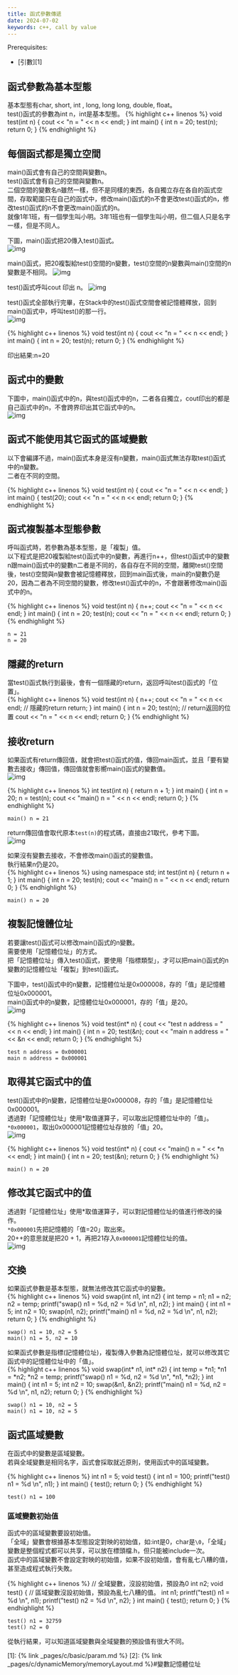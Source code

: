 ```yaml
---
title: 函式參數傳遞
date: 2024-07-02
keywords: c++, call by value
---
```

Prerequisites:

- [引數][1]

## 函式參數為基本型態
基本型態有char, short, int , long, long long, double, float。<br> 
test()函式的參數為int n，int是基本型態。
{% highlight c++ linenos %}
void test(int n) {
  cout << "n = " << n << endl;
}
int main() {
  int n = 20;
  test(n);
  return 0;
}
{% endhighlight %}

## 每個函式都是獨立空間
main()函式會有自己的空間與變數n。<br>
test()函式會有自己的空間與變數n。<br>
二個空間的變數名n雖然一樣，但不是同樣的東西，各自獨立存在各自的函式空間，存取範圍只在自己的函式中，修改main()函式的n不會更改test()函式的n，修改test()函式的n不會更改main()函式的n。<br>
就像1年1班，有一個學生叫小明。3年1班也有一個學生叫小明，但二個人只是名字一樣，但是不同人。<br>

下圖，main()函式把20傳入test()函式。<br>
![img]({{site.imgurl}}/c++/func/func_stack1.png)<br>

main()函式，把20複製給test()空間的n變數，test()空間的n變數與main()空間的n變數是不相同。
![img]({{site.imgurl}}/c++/func/func_stack2.png)<br>

test()函式呼叫cout 印出 n。
![img]({{site.imgurl}}/c++/func/func_stack3.png)<br>

test()函式全部執行完畢，在Stack中的test()函式空間會被記憶體釋放，回到main()函式中，呼叫test()的那一行。<br>
![img]({{site.imgurl}}/c++/func/func_stack4.png)<br>

{% highlight c++ linenos %}
void test(int n) {
  cout << "n = " << n << endl;
}
int main() {
  int n = 20;
  test(n);
  return 0;
}
{% endhighlight %}

印出結果:n=20<br>

## 函式中的變數
下圖中，main()函式中的n，與test()函式中的n，二者各自獨立，cout印出的都是自己函式中的n，不會跨界印出其它函式中的n。<br>
![img]({{site.imgurl}}/c++/func/func_stack8.png)<br>

## 函式不能使用其它函式的區域變數
以下會編譯不過，main()函式本身是沒有n變數，main()函式無法存取test()函式中的n變數。<br>
二者在不同的空間。<br>

{% highlight c++ linenos %}
void test(int n) {
  cout << "n = " << n << endl;
}
int main() {
  test(20);
  cout << "n = " << n << endl;
  return 0;
}
{% endhighlight %}

## 函式複製基本型態參數
呼叫函式時，若參數為基本型態，是「複製」值。<br>
以下程式是把20複製給test()函式中的n變數，再進行n\+\+，但test()函式中的變數n跟main()函式中的變數n二者是不同的，各自存在不同的空間，離開test()空間後，test()空間與n變數會被記憶體釋放，回到main函式後，main的n變數仍是20，因為二者為不同空間的變數，修改test()函式中的n，不會跟著修改main()函式中的n。<br>

{% highlight c++ linenos %}
void test(int n) {
  n++;
  cout << "n = " << n << endl;
}
int main() {
  int n = 20;
  test(n);
  cout << "n = " << n << endl;
  return 0;
}
{% endhighlight %}

```
n = 21
n = 20
```

## 隱藏的return
當test()函式執行到最後，會有一個隱藏的return，返回呼叫test()函式的「位置」。<br>
{% highlight c++ linenos %}
void test(int n) {
  n++;
  cout << "n = " << n << endl;
  // 隱藏的return
  return;
}
int main() {
  int n = 20;
  test(n); // return返回的位置
  cout << "n = " << n << endl;
  return 0;
}
{% endhighlight %}

## 接收return
如果函式有return傳回值，就會把test()函式的值，傳回main函式，並且「要有變數去接收」傳回值，傳回值就會影嚮main()函式的變數值。<br>
![img]({{site.imgurl}}/c++/func/func_stack9.png)<br>

{% highlight c++ linenos %}
int test(int n) {
  return n + 1;
}
int main() {
  int n = 20;
  n = test(n);
  cout << "main() n = " << n << endl;
  return 0;
}
{% endhighlight %}
```
main() n = 21
```

return傳回值會取代原本`test(n)`的程式碼，直接由21取代，參考下圖。<br>
![img]({{site.imgurl}}/c++/func/func_stack10.png)<br>

如果沒有變數去接收，不會修改main()函式的變數值。<br>
執行結果n仍是20。<br>
{% highlight c++ linenos %}
using namespace std;
int test(int n) {
  return n + 1;
}
int main() {
  int n = 20;
  test(n);
  cout << "main() n = " << n << endl;
  return 0;
}
{% endhighlight %}
```
main() n = 20
```

## 複製記憶體位址
若要讓test()函式可以修改main()函式的n變數。<br>
需要使用「記憶體位址」的方式。<br>
把「記憶體位址」傳入test()函式，要使用「指標類型」，才可以把main()函式的n變數的記憶體位址「複製」到test()函式。<br>

下圖中，test()函式中的n變數，記憶體位址是0x000008，存的「值」是記憶體位址0x000001。<br>
main()函式中的n變數，記憶體位址0x000001，存的「值」是20。<br>
![img]({{site.imgurl}}/c++/func/func_stack5.png)<br>

{% highlight c++ linenos %}
void test(int* n) {
  cout << "test n address = " << n << endl;
}
int main() {
  int n = 20;
  test(&n);
  cout << "main n address = " << &n << endl;
  return 0;
}
{% endhighlight %}
```
test n address = 0x000001
main n address = 0x000001
```

## 取得其它函式中的值
test()函式中的n變數，記憶體位址是0x000008，存的「值」是記憶體位址0x000001。<br>
透過對「記憶體位址」使用\*取值運算子，可以取出記憶體位址中的「值」。<br>
`*0x000001`，取出0x000001記憶體位址存放的「值」20。<br>
![img]({{site.imgurl}}/c++/func/func_stack6.png)<br>

{% highlight c++ linenos %}
void test(int* n) {
  cout << "main() n = " << *n << endl;
}
int main() {
  int n = 20;
  test(&n);
  return 0;
}
{% endhighlight %}
```
main() n = 20
```

## 修改其它函式中的值
透過對「記憶體位址」使用\*取值運算子，可以對記憶體位址的值進行修改的操作。<br>
`*0x000001`先把記憶體的「值=20」取出來。<br>
20\+\+的意思就是把20 \+ 1，再把21存入`0x000001`記憶體位址的值。<br>
![img]({{site.imgurl}}/c++/func/func_stack7.png)<br>

## 交換
如果函式參數是基本型態，就無法修改其它函式中的變數。<br>
{% highlight c++ linenos %}
void swap(int n1, int n2) {
  int temp = n1;
  n1 = n2;
  n2 = temp;
  printf("swap() n1 = %d, n2 = %d \n", n1, n2);
}
int main() {
  int n1 = 5;
  int n2 = 10;
  swap(n1, n2);
  printf("main() n1 = %d, n2 = %d \n", n1, n2);
  return 0;
}
{% endhighlight %}
```
swap() n1 = 10, n2 = 5 
main() n1 = 5, n2 = 10
```

如果函式參數是指標(記憶體位址)，複製傳入參數為記憶體位址，就可以修改其它函式中的記憶體位址中的「值」。<br>
{% highlight c++ linenos %}
void swap(int* n1, int* n2) {
  int temp = *n1;
  *n1 = *n2;
  *n2 = temp;
  printf("swap() n1 = %d, n2 = %d \n", *n1, *n2);
}
int main() {
  int n1 = 5;
  int n2 = 10;
  swap(&n1, &n2);
  printf("main() n1 = %d, n2 = %d \n", n1, n2);
  return 0;
}
{% endhighlight %}
```
swap() n1 = 10, n2 = 5 
main() n1 = 10, n2 = 5 
```

## 函式區域變數
在函式中的變數是區域變數。<br>
若與全域變數是相同名字，函式會採取就近原則，使用函式中的區域變數。

{% highlight c++ linenos %}
int n1 = 5;
void test() {
  int n1 = 100;
  printf("test() n1 = %d \n", n1);
}
int main() {
  test();
  return 0;
}
{% endhighlight %}
```
test() n1 = 100 
```
### 區域變數初始值
函式中的區域變數要設初始值。<br>
「全域」變數會根據基本型態設定對映的初始值，如:int是0，char是`\0`，「全域」變數是整個程式都可以共享，可以放在標頭檔.h，但只能被include一次。<br>
函式中的區域變數不會設定對映的初始值，如果不設初始值，會有亂七八糟的值，甚至造成程式執行失敗。<br>

{% highlight c++ linenos %}
// 全域變數，沒設初始值，預設為0
int n2;
void test() {
  // 區域變數沒設初始值，預設為亂七八糟的值。
  int n1;
  printf("test() n1 = %d \n", n1);
  printf("test() n2 = %d \n", n2);
}
int main() {
  test();
  return 0;
}
{% endhighlight %}
```
test() n1 = 32759 
test() n2 = 0 
```
從執行結果，可以知道區域變數與全域變數的預設值有很大不同。

[1]: {% link _pages/c/basic/param.md %}
[2]: {% link _pages/c/dynamicMemory/memoryLayout.md %}#變數記憶體位址
